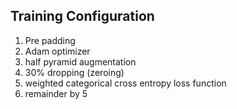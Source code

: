## Training Configuration
1. Pre padding
2. Adam optimizer
3. half pyramid augmentation
4. 30% dropping (zeroing)
5. weighted categorical cross entropy loss function
6. remainder by 5
